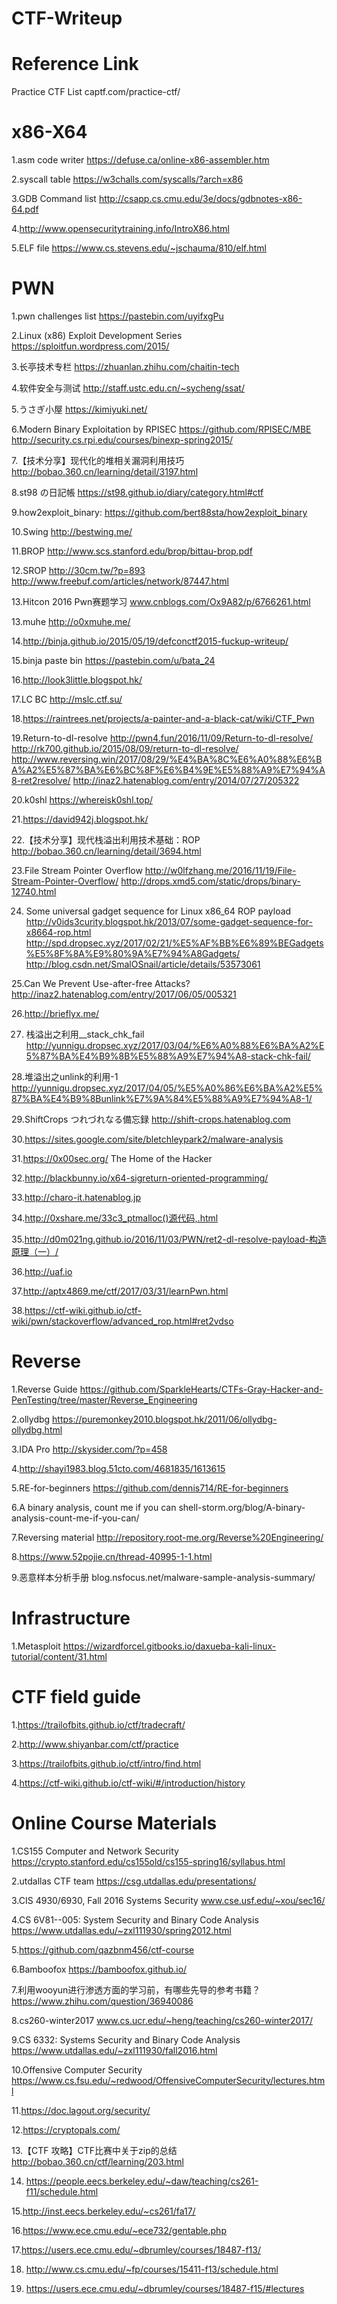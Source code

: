 # CTF-Writeup


# Reference Link

Practice CTF List  captf.com/practice-ctf/

x86-X64
======================

1.asm code writer https://defuse.ca/online-x86-assembler.htm

2.syscall table   https://w3challs.com/syscalls/?arch=x86

3.GDB Command list http://csapp.cs.cmu.edu/3e/docs/gdbnotes-x86-64.pdf

4.http://www.opensecuritytraining.info/IntroX86.html

5.ELF file  https://www.cs.stevens.edu/~jschauma/810/elf.html


PWN
======================

1.pwn challenges list  https://pastebin.com/uyifxgPu

2.Linux (x86) Exploit Development Series   https://sploitfun.wordpress.com/2015/

3.长亭技术专栏   https://zhuanlan.zhihu.com/chaitin-tech

4.软件安全与测试  http://staff.ustc.edu.cn/~sycheng/ssat/

5.うさぎ小屋 https://kimiyuki.net/

6.Modern Binary Exploitation by RPISEC https://github.com/RPISEC/MBE
http://security.cs.rpi.edu/courses/binexp-spring2015/

7.【技术分享】现代化的堆相关漏洞利用技巧 http://bobao.360.cn/learning/detail/3197.html

8.st98 の日記帳 https://st98.github.io/diary/category.html#ctf

9.how2exploit_binary: https://github.com/bert88sta/how2exploit_binary

10.Swing http://bestwing.me/

11.BROP http://www.scs.stanford.edu/brop/bittau-brop.pdf

12.SROP http://30cm.tw/?p=893  http://www.freebuf.com/articles/network/87447.html

13.Hitcon 2016 Pwn赛题学习 www.cnblogs.com/Ox9A82/p/6766261.html

13.muhe http://o0xmuhe.me/

14.http://binja.github.io/2015/05/19/defconctf2015-fuckup-writeup/

15.binja paste bin https://pastebin.com/u/bata_24

16.http://look3little.blogspot.hk/

17.LC BC http://mslc.ctf.su/

18.https://raintrees.net/projects/a-painter-and-a-black-cat/wiki/CTF_Pwn

19.Return-to-dl-resolve http://pwn4.fun/2016/11/09/Return-to-dl-resolve/ http://rk700.github.io/2015/08/09/return-to-dl-resolve/ http://www.reversing.win/2017/08/29/%E4%BA%8C%E6%A0%88%E6%BA%A2%E5%87%BA%E6%BC%8F%E6%B4%9E%E5%88%A9%E7%94%A8-ret2resolve/  http://inaz2.hatenablog.com/entry/2014/07/27/205322

20.k0shl https://whereisk0shl.top/

21.https://david942j.blogspot.hk/

22.【技术分享】现代栈溢出利用技术基础：ROP http://bobao.360.cn/learning/detail/3694.html

23.File Stream Pointer Overflow http://w0lfzhang.me/2016/11/19/File-Stream-Pointer-Overflow/  http://drops.xmd5.com/static/drops/binary-12740.html

24. Some universal gadget sequence for Linux x86_64 ROP payload  http://v0ids3curity.blogspot.hk/2013/07/some-gadget-sequence-for-x8664-rop.html  http://spd.dropsec.xyz/2017/02/21/%E5%AF%BB%E6%89%BEGadgets%E5%8F%8A%E9%80%9A%E7%94%A8Gadgets/  http://blog.csdn.net/SmalOSnail/article/details/53573061

25.Can We Prevent Use-after-free Attacks?   http://inaz2.hatenablog.com/entry/2017/06/05/005321

26.http://brieflyx.me/


27. 栈溢出之利用__stack_chk_fail http://yunnigu.dropsec.xyz/2017/03/04/%E6%A0%88%E6%BA%A2%E5%87%BA%E4%B9%8B%E5%88%A9%E7%94%A8-stack-chk-fail/


28.堆溢出之unlink的利用-1 http://yunnigu.dropsec.xyz/2017/04/05/%E5%A0%86%E6%BA%A2%E5%87%BA%E4%B9%8Bunlink%E7%9A%84%E5%88%A9%E7%94%A8-1/

29.ShiftCrops つれづれなる備忘録 http://shift-crops.hatenablog.com

30.https://sites.google.com/site/bletchleypark2/malware-analysis

31.https://0x00sec.org/ The Home of the Hacker

32.http://blackbunny.io/x64-sigreturn-oriented-programming/

33.http://charo-it.hatenablog.jp

34.http://0xshare.me/33c3_ptmalloc()源代码,.html

35.http://d0m021ng.github.io/2016/11/03/PWN/ret2-dl-resolve-payload-构造原理（一）/

36.http://uaf.io

37.http://aptx4869.me/ctf/2017/03/31/learnPwn.html

38.https://ctf-wiki.github.io/ctf-wiki/pwn/stackoverflow/advanced_rop.html#ret2vdso

Reverse
======================

1.Reverse Guide https://github.com/SparkleHearts/CTFs-Gray-Hacker-and-PenTesting/tree/master/Reverse_Engineering

2.ollydbg https://puremonkey2010.blogspot.hk/2011/06/ollydbg-ollydbg.html

3.IDA Pro http://skysider.com/?p=458

4.http://shayi1983.blog.51cto.com/4681835/1613615

5.RE-for-beginners https://github.com/dennis714/RE-for-beginners

6.A binary analysis, count me if you can shell-storm.org/blog/A-binary-analysis-count-me-if-you-can/

7.Reversing material http://repository.root-me.org/Reverse%20Engineering/

8.https://www.52pojie.cn/thread-40995-1-1.html

9.恶意样本分析手册 blog.nsfocus.net/malware-sample-analysis-summary/


Infrastructure
========================

1.Metasploit https://wizardforcel.gitbooks.io/daxueba-kali-linux-tutorial/content/31.html




CTF field guide
==================

1.https://trailofbits.github.io/ctf/tradecraft/

2.http://www.shiyanbar.com/ctf/practice

3.https://trailofbits.github.io/ctf/intro/find.html

4.https://ctf-wiki.github.io/ctf-wiki/#/introduction/history


Online Course Materials
========================

1.CS155 Computer and Network Security  https://crypto.stanford.edu/cs155old/cs155-spring16/syllabus.html

2.utdallas CTF team https://csg.utdallas.edu/presentations/

3.CIS 4930/6930, Fall 2016 Systems Security www.cse.usf.edu/~xou/sec16/

4.CS 6V81--005: System Security and Binary Code Analysis https://www.utdallas.edu/~zxl111930/spring2012.html

5.https://github.com/qazbnm456/ctf-course

6.Bamboofox https://bamboofox.github.io/

7.利用wooyun进行渗透方面的学习前，有哪些先导的参考书籍？ https://www.zhihu.com/question/36940086

8.cs260-winter2017 www.cs.ucr.edu/~heng/teaching/cs260-winter2017/

9.CS 6332: Systems Security and Binary Code Analysis https://www.utdallas.edu/~zxl111930/fall2016.html

10.Offensive Computer Security https://www.cs.fsu.edu/~redwood/OffensiveComputerSecurity/lectures.html

11.https://doc.lagout.org/security/

12.https://cryptopals.com/

13.【CTF 攻略】CTF比赛中关于zip的总结  http://bobao.360.cn/ctf/learning/203.html

14. https://people.eecs.berkeley.edu/~daw/teaching/cs261-f11/schedule.html

15.http://inst.eecs.berkeley.edu/~cs261/fa17/

16.https://www.ece.cmu.edu/~ece732/gentable.php

17.https://users.ece.cmu.edu/~dbrumley/courses/18487-f13/

18. http://www.cs.cmu.edu/~fp/courses/15411-f13/schedule.html

19. https://users.ece.cmu.edu/~dbrumley/courses/18487-f15/#lectures

